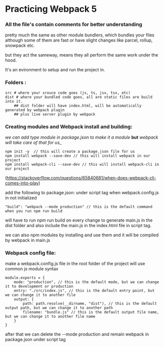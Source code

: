 # Practicing Webpack 5

### All the file's contain comments for better understanding

pretty much the same as other module bundlers, which bundles your files
although some of them are fast or have slight changes like parcel, rollup, snowpack etc.

but they act the sameway, means they all perform the same work under the hood.

It's an evironment to setup and run the project in.

### Folders : 
```
src # where your srouce code goes (js, ts, jsx, tsx, etc)
dist # where your bundled code goes, all are static files are build into it.
    ## dist folder will have index.html, will be automatically generated by webpack plugin 
    ## plus live server plugin by webpack
``` 

### Creating modules and Webpack install and building:
_we can add type module in package.json to make it a module_
    **but** 
_webpack will take care of that for us__
```
npm init -y  // this will create a package.json file for us
npm install webpack --save-dev // this will install webpack in our project
npm install webpack-cli --save-dev // this will install webpack-cli in our project
```
(https://stackoverflow.com/questions/65840681/when-does-webpack-cli-comes-into-play)

add the following to package.json: under script tag when webpack.config.js in not initialized
```
"build": "webpack --mode production" // this is the default command when you run npm run build
```

will have to run npm run build on every change to generate main.js in the dist folder and also include the main.js in the index.html file in script tag.

we can also npm modules by installing and use them and it will be compiled by webpack in main.js

### Webpack config file:
make a webpack.config.js file in the root folder of the project
will use common js module syntax

```
module.exports = {
    mode: "production", // this is the default mode, but we can change it to development or production
    entry: "./src/index.js", // this is the default entry point, but we can change it to another file
    output: {
        path: path.resolve(__dirname, "dist"), // this is the default output path, but we can change it to another path
        filename: "bundle.js" // this is the default output file name, but we can change it to another file name
    }
}
```
after that we can delete the --mode production and remain webpack in package.json under script tag